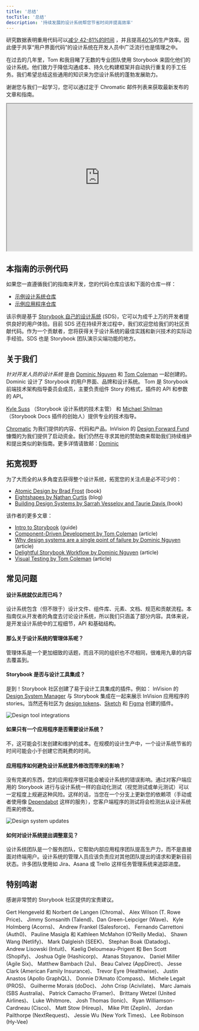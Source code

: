 ```yaml
---
title: '总结'
tocTitle: '总结'
description: '持续发展的设计系统帮您节省时间并提高效率'
---
```


研究数据表明重用代码可以[减少 42-81%的时间](https://www.researchgate.net/publication/3188437_Evaluating_Software_Reuse_Alternatives_A_Model_and_Its_Application_to_an_Industrial_Case_Study?ev=publicSearchHeader&_sg=g8WraNGZNGPw0R-1-jGpy0XwUDeAr3qb472J6lhisyQ3l24pSmndO6anMdX2L3HdWHifsczPegR9wjA) ，并且提高[40%](http://www.cin.ufpe.br/~in1045/papers/art03.pdf)的生产效率。因此便于共享“用户界面代码”的设计系统在开发人员中广泛流行也是情理之中。

在过去的几年里，Tom 和我目睹了无数的专业团队使用 Storybook 来固化他们的设计系统。他们致力于降低沟通成本、持久化构建框架并自动执行重复的手工任务。我们希望总结这些通用的知识来为您设计系统的蓬勃发展助力。

谢谢您与我们一起学习，您可以通过定于 Chromatic 邮件列表来获取最新发布的文章和指南。

<iframe style="height:400px;width:100%;max-width:800px;margin:0px auto;" src="https://upscri.be/bface0?as_embed"></iframe>

## 本指南的示例代码

如果您一直遵循我们的指南来开发，您的代码仓库应该和下面的仓库一样：

- [示例设计系统仓库](https://github.com/chromaui/learnstorybook-design-system)
- [示例应用程序仓库](https://github.com/chromaui/learnstorybook-design-system-example-app)

该示例是基于 [Storybook 自己的设计系统](https://github.com/storybookjs/design-system) (SDS)，它可以为成千上万的开发者提供良好的用户体验。目前 SDS 还在持续开发过程中，我们欢迎您给我们的社区贡献代码。作为一个贡献者，您将获得关于设计系统的最佳实践和新兴技术的实际动手经验。SDS 也是 Storybook 团队演示尖端功能的地方。

## 关于我们

_针对开发人员的设计系统_ 是由 [Dominic Nguyen](https://twitter.com/domyen) 和 [Tom Coleman](https://twitter.com/tmeasday) 一起创建的。 Dominic 设计了 Storybook 的用户界面、品牌和设计系统。 Tom 是 Storybook 前端技术架构指导委员会成员，主要负责组件 Story 的格式，插件的 API 和参数的 API。

[Kyle Suss](https://github.com/kylesuss) （Storybook 设计系统的技术主管） 和 [Michael Shilman](https://twitter.com/mshilman)（Storybook Docs 插件的创始人）提供专业的技术指导。

[Chromatic](https://www.chromatic.com/) 为我们提供的内容、代码和产品。InVision 的 [Design Forward Fund](https://www.invisionapp.com/design-forward-fund) 慷慨的为我们提供了启动资金。我们仍然在寻求其他的赞助商来帮助我们持续维护和提出类似的新指南。更多详情请致邮：[Dominic](mailto:dom@chromatic.com)

## 拓宽视野

为了大而全的从多角度去获得整个设计系统，拓宽您的关注点是必不可少的：

- [Atomic Design by Brad Frost](http://atomicdesign.bradfrost.com/) (book)
- [Eightshapes by Nathan Curtis](https://medium.com/eightshapes-llc/tagged/design-systems) (blog)
- [Building Design Systems by Sarrah Vesselov and Taurie Davis ](https://www.amazon.com/Building-Design-Systems-Experiences-Language/dp/148424513X) (book)

该作者的更多文章：

- [Intro to Storybook](http://learnstorybook.com/intro-to-storybook) (guide)
- [Component-Driven Development by Tom Coleman](https://blog.hichroma.com/component-driven-development-ce1109d56c8e) (article)
- [Why design systems are a single point of failure by Dominic Nguyen](https://blog.hichroma.com/why-design-systems-are-a-single-point-of-failure-ec9d30c107c2) (article)
- [Delightful Storybook Workflow by Dominic Nguyen](https://blog.hichroma.com/the-delightful-storybook-workflow-b322b76fd07) (article)
- [Visual Testing by Tom Coleman](https://blog.hichroma.com/visual-testing-the-pragmatic-way-to-test-uis-18c8da617ecf) (article)

## 常见问题

#### 设计系统就仅此而已吗？

设计系统包含（但不限于）设计文件、组件库、元素、文档、规范和贡献流程。本指南仅从开发者的角度去讨论设计系统，所以我们只涵盖了部分内容。具体来说，是开发设计系统中的工程细节，API 和基础结构。

#### 那么关于设计系统的管理体系呢？

管理体系是一个更加细致的话题，而且不同的组织也不尽相同，很难用九章的内容去覆盖到。

#### Storybook 是否与设计工具集成？

是到！Storybook 社区创建了易于设计工具集成的插件。例如： InVision 的 [Design System Manager](https://www.invisionapp.com/design-system-manager) 与 Storybook 集成在一起来展示 InVision 应用程序的 stories。当然还有社区为 [design tokens](https://github.com/UX-and-I/storybook-design-token)、[Sketch](https://github.com/chrisvxd/story2sketch) 和 [Figma](https://github.com/pocka/storybook-addon-designs) 创建的插件。

![Design tool integrations](/design-systems-for-developers/storybook-integrations-design.jpg)

#### 如果只有一个应用程序是否需要设计系统？

不，这可能会引发创建和维护的成本。在规模的设计生产中，一个设计系统节省的时间可能会小于创建它而耗费的时间。

#### 应用程序如何避免设计系统意外修改而带来的影响？

没有完美的东西，您的应用程序很可能会被设计系统的错误影响。通过对客户端应用的 Storybook 进行与设计系统一样的自动化测试（视觉测试或单元测试）可以一定程度上规避这种风险。这样的话，当您在一个分支上更新您的依赖项（手动或者使用像 [Dependabot](https://dependabot.com/) 这样的服务），您客户端程序的测试将会检测出从设计系统而来的修改。

![Design system updates](/design-systems-for-developers/design-system-update.png)

#### 如何对设计系统提出调整意见？

设计系统团队是一个服务团队，它帮助内部应用程序团队提高生产力，而不是直接面对终端用户。设计系统的管理人员应该负责应对其他团队提出的请求和更新目前状态。许多团队使用如 Jira、Asana 或 Trello 这样任务管理系统来追踪进度。

## 特别鸣谢

感谢非常赞的 Storybook 社区提供的宝贵建议。

Gert Hengeveld 和 Norbert de Langen (Chroma)、 Alex Wilson (T. Rowe Price)、 Jimmy Somsanith (Talend)、Dan Green-Leipciger (Wave)、 Kyle Holmberg (Acorns)、 Andrew Frankel (Salesforce)、 Fernando Carrettoni (Auth0)、 Pauline Masigla 和 Kathleen McMahon (O’Reilly Media)、 Shawn Wang (Netlify)、 Mark Dalgleish (SEEK)、 Stephan Boak (Datadog)、 Andrew Lisowski (Intuit)、 Kaelig Deloumeau-Prigent 和 Ben Scott (Shopify)、 Joshua Ogle (Hashicorp)、 Atanas Stoyanov、 Daniel Miller (Agile Six)、 Matthew Bambach (2u)、 Beau Calvez (AppDirect)、 Jesse Clark (American Family Insurance)、 Trevor Eyre (Healthwise)、 Justin Anastos (Apollo GraphQL)、 Donnie D’Amato (Compass)、 Michele Legait (PROS)、 Guilherme Morais (doDoc)、 John Crisp (Acivilate)、 Marc Jamais (SBS Australia)、 Patrick Camacho (Framer)、 Brittany Wetzel (United Airlines)、 Luke Whitmore、 Josh Thomas (Ionic)、 Ryan Williamson-Cardneau (Cisco)、 Matt Stow (Hireup)、 Mike Pitt (Zeplin)、 Jordan Pailthorpe (NextRequest)、 Jessie Wu (New York Times)、 Lee Robinson (Hy-Vee)
